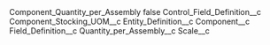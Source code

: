 <?xml version="1.0" encoding="UTF-8"?>
<CustomMetadata xmlns="http://soap.sforce.com/2006/04/metadata" xmlns:xsi="http://www.w3.org/2001/XMLSchema-instance" xmlns:xsd="http://www.w3.org/2001/XMLSchema">
    <label>Component_Quantity_per_Assembly</label>
    <protected>false</protected>
    <values>
        <field>Control_Field_Definition__c</field>
        <value xsi:type="xsd:string">Component_Stocking_UOM__c</value>
    </values>
    <values>
        <field>Entity_Definition__c</field>
        <value xsi:type="xsd:string">Component__c</value>
    </values>
    <values>
        <field>Field_Definition__c</field>
        <value xsi:type="xsd:string">Quantity_per_Assembly__c</value>
    </values>
    <values>
        <field>Scale__c</field>
        <value xsi:nil="true"/>
    </values>
</CustomMetadata>
